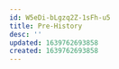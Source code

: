 ```yaml
---
id: W5eDi-bLgzq2Z-1sFh-u5
title: Pre-History
desc: ''
updated: 1639762693858
created: 1639762693858
---
```


